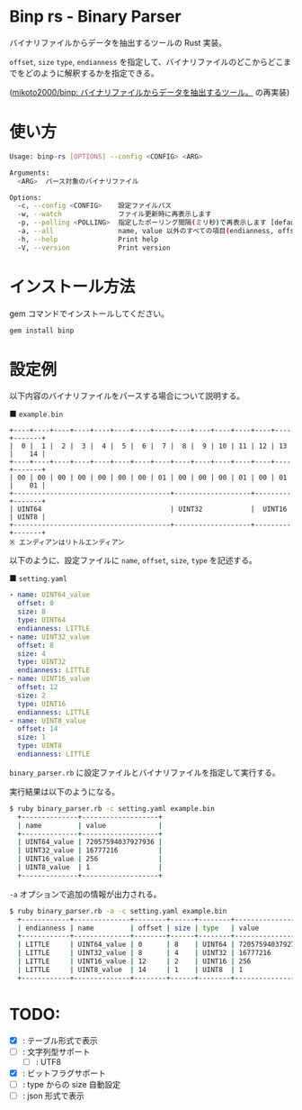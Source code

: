 # Binp rs - Binary Parser

バイナリファイルからデータを抽出するツールの Rust 実装。

`offset`, `size` `type`, `endianness` を指定して、バイナリファイルのどこからどこまでをどのように解釈するかを指定できる。

([mikoto2000/binp: バイナリファイルからデータを抽出するツール。](https://github.com/mikoto2000/binp) の再実装)


# 使い方

```sh
Usage: binp-rs [OPTIONS] --config <CONFIG> <ARG>

Arguments:
  <ARG>  パース対象のバイナリファイル

Options:
  -c, --config <CONFIG>    設定ファイルパス
  -w, --watch              ファイル更新時に再表示します
  -p, --polling <POLLING>  指定したポーリング間隔(ミリ秒)で再表示します [default: 1000]
  -a, --all                name, value 以外のすべての項目(endianness, offset, size, type)を表示する
  -h, --help               Print help
  -V, --version            Print version
```

# インストール方法

gem コマンドでインストールしてください。

```sh
gem install binp
```

# 設定例

以下内容のバイナリファイルをパースする場合について説明する。

■ `example.bin`

```
+----+----+----+----+----+----+----+----+----+----+----+----+----+----+-------+
|  0 |  1 |  2 |  3 |  4 |  5 |  6 |  7 |  8 |  9 | 10 | 11 | 12 | 13 |    14 |
+----+----+----+----+----+----+----+----+----+----+----+----+----+----+-------+
| 00 | 00 | 00 | 00 | 00 | 00 | 00 | 01 | 00 | 00 | 00 | 01 | 00 | 01 |    01 |
+---------------------------------------+-------------------+---------+-------+
| UINT64                                | UINT32            |  UINT16 | UINT8 |
+---------------------------------------+-------------------+---------+-------+
※ エンディアンはリトルエンディアン
```

以下のように、設定ファイルに `name`, `offset`, `size`, `type` を記述する。

■ `setting.yaml`

```yaml
- name: UINT64_value
  offset: 0
  size: 8
  type: UINT64
  endianness: LITTLE
- name: UINT32_value
  offset: 8
  size: 4
  type: UINT32
  endianness: LITTLE
- name: UINT16_value
  offset: 12
  size: 2
  type: UINT16
  endianness: LITTLE
- name: UINT8_value
  offset: 14
  size: 1
  type: UINT8
  endianness: LITTLE
```

`binary_parser.rb` に設定ファイルとバイナリファイルを指定して実行する。

実行結果は以下のようになる。

```sh
$ ruby binary_parser.rb -c setting.yaml example.bin
  +--------------+-------------------+
  | name         | value             |
  +--------------+-------------------+
  | UINT64_value | 72057594037927936 |
  | UINT32_value | 16777216          |
  | UINT16_value | 256               |
  | UINT8_value  | 1                 |
  +--------------+-------------------+
```

`-a` オプションで追加の情報が出力される。

```sh
$ ruby binary_parser.rb -a -c setting.yaml example.bin
  +------------+--------------+--------+------+--------+-------------------+
  | endianness | name         | offset | size | type   | value             |
  +------------+--------------+--------+------+--------+-------------------+
  | LITTLE     | UINT64_value | 0      | 8    | UINT64 | 72057594037927936 |
  | LITTLE     | UINT32_value | 8      | 4    | UINT32 | 16777216          |
  | LITTLE     | UINT16_value | 12     | 2    | UINT16 | 256               |
  | LITTLE     | UINT8_value  | 14     | 1    | UINT8  | 1                 |
  +------------+--------------+--------+------+--------+-------------------+
```

# TODO:

- [x] : テーブル形式で表示
- [ ] : 文字列型サポート
    - [ ] : UTF8
- [x] : ビットフラグサポート
- [ ] : type からの size 自動設定
- [ ] : json 形式で表示
